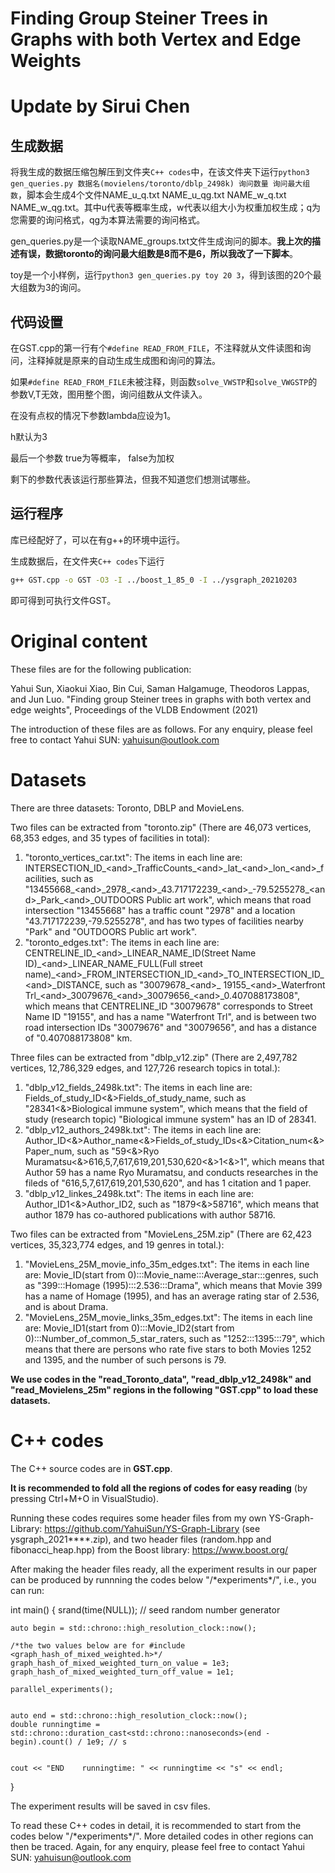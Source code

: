 # Finding Group Steiner Trees in Graphs with both Vertex and Edge Weights

# Update by Sirui Chen

## 生成数据


将我生成的数据压缩包解压到文件夹`C++ codes`中，在该文件夹下运行`python3 gen_queries.py 数据名(movielens/toronto/dblp_2498k) 询问数量 询问最大组数`，脚本会生成4个文件NAME_u_q.txt NAME_u_qg.txt NAME_w_q.txt NAME_w_qg.txt。其中u代表等概率生成，w代表以组大小为权重加权生成；q为您需要的询问格式，qg为本算法需要的询问格式。

gen_queries.py是一个读取NAME_groups.txt文件生成询问的脚本。**我上次的描述有误，数据toronto的询问最大组数是8而不是6，所以我改了一下脚本**。

toy是一个小样例，运行`python3 gen_queries.py toy 20 3`，得到该图的20个最大组数为3的询问。

## 代码设置

在GST.cpp的第一行有个`#define READ_FROM_FILE`，不注释就从文件读图和询问，注释掉就是原来的自动生成生成图和询问的算法。


如果`#define READ_FROM_FILE`未被注释，则函数`solve_VWSTP`和`solve_VWGSTP`的参数V,T无效，图用整个图，询问组数从文件读入。

在没有点权的情况下参数lambda应设为1。

h默认为3

最后一个参数 true为等概率， false为加权

剩下的参数代表该运行那些算法，但我不知道您们想测试哪些。


## 运行程序

库已经配好了，可以在有g++的环境中运行。

生成数据后，在文件夹`C++ codes`下运行
```sh
g++ GST.cpp -o GST -O3 -I ../boost_1_85_0 -I ../ysgraph_20210203
```
即可得到可执行文件GST。



# Original content

These files are for the following publication:

Yahui Sun, Xiaokui Xiao, Bin Cui, Saman Halgamuge, Theodoros Lappas, and Jun Luo. "Finding group Steiner trees in graphs with both vertex and edge weights", Proceedings of the VLDB Endowment (2021) 

The introduction of these files are as follows. For any enquiry, please feel free to contact Yahui SUN: yahuisun@outlook.com


# Datasets

There are three datasets: Toronto, DBLP and MovieLens. 

Two files can be extracted from "toronto.zip" (There are 46,073 vertices, 68,353 edges, and 35 types of facilities in total):
1) "toronto_vertices_car.txt": The items in each line are: INTERSECTION_ID\_\<and\>\_TrafficCounts\_\<and\>\_lat\_\<and\>\_lon\_\<and\>\_facilities, such as "13455668\_\<and\>\_2978\_\<and\>\_43.717172239\_\<and\>\_-79.5255278\_\<and\>\_Park\_\<and\>\_OUTDOORS Public art work", which means that road intersection "13455668" has a traffic count "2978" and a location "43.717172239,-79.5255278", and has two types of facilities nearby "Park" and "OUTDOORS Public art work".
2) "toronto_edges.txt": The items in each line are: CENTRELINE_ID\_\<and\>\_LINEAR_NAME_ID(Street Name ID)\_\<and\>\_LINEAR_NAME_FULL(Full street name)\_\<and\>\_FROM_INTERSECTION_ID\_\<and\>\_TO_INTERSECTION_ID\_\<and\>\_DISTANCE, such as "30079678\_\<and\>\_ 19155\_\<and\>\_Waterfront Trl\_\<and\>\_30079676\_\<and\>\_30079656\_\<and\>\_0.407088173808", which means that CENTRELINE_ID "30079678" corresponds to Street Name ID "19155", and has a name "Waterfront Trl", and is between two road intersection IDs "30079676" and "30079656", and has a distance of "0.407088173808" km.

Three files can be extracted from "dblp_v12.zip" (There are 2,497,782 vertices, 12,786,329 edges, and 127,726 research topics in total.):
1) "dblp_v12_fields_2498k.txt": The items in each line are: Fields_of_study_ID\<\&\>Fields_of_study_name, such as "28341\<\&\>Biological immune system", which means that the field of study (research topic) "Biological immune system" has an ID of 28341.
2) "dblp_v12_authors_2498k.txt": The items in each line are: Author_ID\<\&\>Author_name\<\&\>Fields_of_study_IDs\<\&\>Citation_num\<\&\>Paper_num, such as "59\<\&\>Ryo Muramatsu\<\&\>616,5,7,617,619,201,530,620\<\&\>1\<\&\>1", which means that Author 59 has a name Ryo Muramatsu, and conducts researches in the fileds of "616,5,7,617,619,201,530,620", and has 1 citation and 1 paper.
3) "dblp_v12_linkes_2498k.txt": The items in each line are: Author_ID1\<\&\>Author_ID2, such as "1879\<\&\>58716", which means that author 1879 has co-authored publications with author 58716.

Two files can be extracted from "MovieLens_25M.zip" (There are 62,423 vertices, 35,323,774 edges, and 19 genres in total.):
1) "MovieLens_25M_movie_info_35m_edges.txt": The items in each line are: Movie_ID(start from 0):::Movie_name:::Average_star:::genres, such as "399:::Homage (1995):::2.536:::Drama", which means that Movie 399 has a name of Homage (1995), and has an average rating star of 2.536, and is about Drama.
2) "MovieLens_25M_movie_links_35m_edges.txt": The items in each line are: Movie_ID1(start from 0):::Movie_ID2(start from 0):::Number_of_common_5_star_raters, such as "1252:::1395:::79", which means that there are persons who rate five stars to both Movies 1252 and 1395, and the number of such persons is 79.


<b>We use codes in the "read_Toronto_data", "read_dblp_v12_2498k" and "read_Movielens_25m" regions in the following "GST.cpp" to load these datasets.</b>


# C++ codes 

The C++ source codes are in <b>GST.cpp</b>. 

<b>It is recommended to fold all the regions of codes for easy reading</b> (by pressing Ctrl+M+O in VisualStudio). 

Running these codes requires some header files from my own YS-Graph-Library: https://github.com/YahuiSun/YS-Graph-Library (see ysgraph_2021****.zip), and two header files (random.hpp and fibonacci_heap.hpp) from the Boost library: https://www.boost.org/ 

After making the header files ready, all the experiment results in our paper can be produced by runnning the codes below "/\*experiments\*/", i.e., you can run:

int main()
{
	srand(time(NULL)); //  seed random number generator   

	auto begin = std::chrono::high_resolution_clock::now();

	/*the two values below are for #include <graph_hash_of_mixed_weighted.h>*/
	graph_hash_of_mixed_weighted_turn_on_value = 1e3;
	graph_hash_of_mixed_weighted_turn_off_value = 1e1;

	parallel_experiments();


	auto end = std::chrono::high_resolution_clock::now();
	double runningtime = std::chrono::duration_cast<std::chrono::nanoseconds>(end - begin).count() / 1e9; // s


	cout << "END    runningtime: " << runningtime << "s" << endl;

}

The experiment results will be saved in csv files.

To read these C++ codes in detail, it is recommended to start from the codes below "/\*experiments\*/". More detailed codes in other regions can then be traced. Again, for any enquiry, please feel free to contact Yahui SUN: yahuisun@outlook.com






